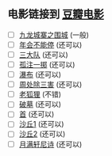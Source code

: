电影链接到 [豆瓣电影](https://movie.douban.com)
---

- [ ] [九龙城寨之围城](https://movie.douban.com/subject/24284175) (一般)
- [ ] [年会不能停](https://movie.douban.com/subject/35725869) (还可以)
- [ ] [三大队](https://movie.douban.com/subject/35208463) (还可以)
- [ ] [孤注一掷](https://movie.douban.com/subject/35267224) (还可以)
- [ ] [瀑布](https://movie.douban.com/subject/35242938) (还可以)
- [ ] [周处除三害](https://movie.douban.com/subject/36151692) (还可以)
- [ ] [老狐狸](https://movie.douban.com/subject/35611467) (不错)
- [ ] [破墓](https://movie.douban.com/subject/35490167) (还可以)
- [ ] [首](https://movie.douban.com/subject/35359717) (还可以)
- [ ] [沙丘1](https://movie.douban.com/subject/3001114) (还可以)
- [ ] [沙丘2](https://movie.douban.com/subject/35575567) (还可以)
- [ ] [月满轩尼诗](https://movie.douban.com/subject/3777800) (还可以)